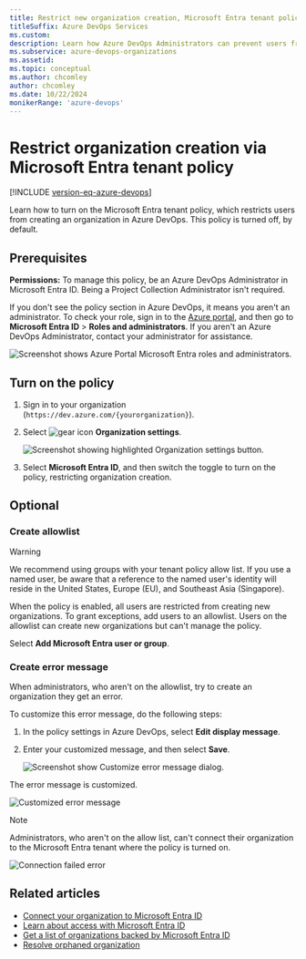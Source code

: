 ```yaml
---
title: Restrict new organization creation, Microsoft Entra tenant policy
titleSuffix: Azure DevOps Services
ms.custom: 
description: Learn how Azure DevOps Administrators can prevent users from creating new organizations via the Microsoft Entra tenant policy.
ms.subservice: azure-devops-organizations
ms.assetid: 
ms.topic: conceptual
ms.author: chcomley
author: chcomley
ms.date: 10/22/2024
monikerRange: 'azure-devops'
---
```


# Restrict organization creation via Microsoft Entra tenant policy

[!INCLUDE [version-eq-azure-devops](../../includes/version-eq-azure-devops.md)]

Learn how to turn on the Microsoft Entra tenant policy, which restricts users from creating an organization in Azure DevOps. This policy is turned off, by default.

## Prerequisites

**Permissions:** To manage this policy, be an Azure DevOps Administrator in Microsoft Entra ID. Being a Project Collection Administrator isn't required.

If you don't see the policy section in Azure DevOps, it means you aren't an administrator. To check your role, sign in to the [Azure portal](https://ms.portal.azure.com/#home), and then go to **Microsoft Entra ID** > **Roles and administrators**. If you aren't an Azure DevOps Administrator, contact your administrator for assistance.

![Screenshot shows Azure Portal Microsoft Entra roles and administrators.](media/azure-ad-tenant-policy/azure-ad-roles-and-administrators.png)

## Turn on the policy

1. Sign in to your organization (```https://dev.azure.com/{yourorganization}```).

2. Select ![gear icon](../../media/icons/gear-icon.png) **Organization settings**.

    ![Screenshot showing highlighted Organization settings button.](../../media/settings/open-admin-settings-vert.png)

3. Select **Microsoft Entra ID**, and then switch the toggle to turn on the policy, restricting organization creation.

## Optional

### Create allowlist

> [!WARNING]
> We recommend using groups with your tenant policy allow list. If you use a named user, be aware that a reference to the named user's identity will reside in the United States, Europe (EU), and Southeast Asia (Singapore).

When the policy is enabled, all users are restricted from creating new organizations. To grant exceptions, add users to an allowlist. Users on the allowlist can create new organizations but can't manage the policy.

Select **Add Microsoft Entra user or group**.

### Create error message

When administrators, who aren't on the allowlist, try to create an organization they get an error. 

To customize this error message, do the following steps:

1. In the policy settings in Azure DevOps, select **Edit display message**.

2. Enter your customized message, and then select **Save**.

   ![Screenshot show Customize error message dialog.](media/azure-ad-tenant-policy/display-error-message-dialog.png)

The error message is customized.

![Customized error message](media/azure-ad-tenant-policy/error-message-example-ui.png)

> [!NOTE]
> Administrators, who aren't on the allow list, can't connect their organization to the Microsoft Entra tenant where the policy is turned on.
>
> ![Connection failed error](media/azure-ad-tenant-policy/connection-failed-notification.png)

## Related articles

* [Connect your organization to Microsoft Entra ID](connect-organization-to-azure-ad.md)
* [Learn about access with Microsoft Entra ID](access-with-azure-ad.md)
* [Get a list of organizations backed by Microsoft Entra ID](get-list-of-organizations-connected-to-azure-active-directory.md)
* [Resolve orphaned organization](resolve-orphaned-organization.md)
